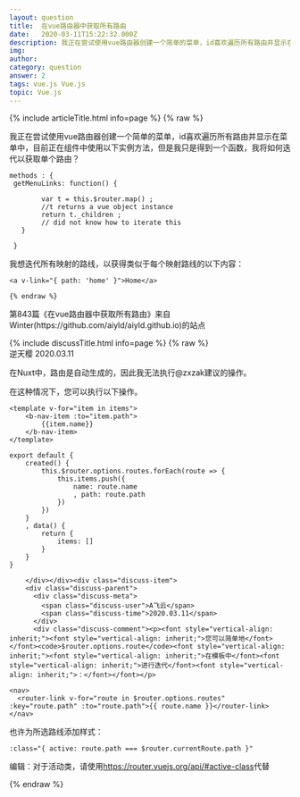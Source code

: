 ```yaml
---
layout: question
title:  在vue路由器中获取所有路由
date:   2020-03-11T15:22:32.000Z
description: 我正在尝试使用vue路由器创建一个简单的菜单，id喜欢遍历所有路由并显示在菜单中，目前正在组件中使用以下实例方法，但是我只是得到一个函数，我将如何迭代以获...
img: 
author: 
category: question
answer: 2
tags: vue.js Vue.js
topic: Vue.js
---
```

<div class="article-root">
  <div class="article">
    {% include articleTitle.html info=page %}
    {% raw %}
    <div class="article-content"><p><font style="vertical-align: inherit;"><font style="vertical-align: inherit;">我正在尝试使用vue路由器创建一个简单的菜单，id喜欢遍历所有路由并显示在菜单中，目前正在组件中使用以下实例方法，但是我只是得到一个函数，我将如何迭代以获取单个路由？</font></font></p>

<pre><code>methods : {<font></font>
 getMenuLinks: function() {<font></font>
<font></font>
        var t = this.$router.map() ;<font></font>
        //t returns a vue object instance<font></font>
        return t._children ;<font></font>
        // did not know how to iterate this <font></font>
   }<font></font>
<font></font>
 }<font></font>
</code></pre>

<p><font style="vertical-align: inherit;"><font style="vertical-align: inherit;">我想迭代所有映射的路线，以获得类似于每个映射路线的以下内容：</font></font></p>

<pre><code>&lt;a v-link="{ path: 'home' }"&gt;Home&lt;/a&gt;
</code></pre></div>
    {% endraw %}
  </div>
  <p class="winter_mark">第843篇《在vue路由器中获取所有路由》来自Winter(https://github.com/aiyld/aiyld.github.io)的站点</p>
  <div class="discuss-wrapper">
    {% include discussTitle.html info=page %}
    {% raw %}
    <div class="discuss-list">
    <div class="discuss-item">
        <div class="discuss-parent">
          <div class="discuss-meta">
            <span class="discuss-user">逆天樱</span>
            <span class="discuss-time">2020.03.11</span>
          </div>
          <div class="discuss-comment"><p><font style="vertical-align: inherit;"><font style="vertical-align: inherit;">在Nuxt中，路由是自动生成的，因此我无法执行@zxzak建议的操作。 </font></font></p>

<p><font style="vertical-align: inherit;"><font style="vertical-align: inherit;">在这种情况下，您可以执行以下操作。</font></font></p>



<pre class="lang-html prettyprint-override"><code>&lt;template v-for="item in items"&gt;<font></font>
    &lt;b-nav-item :to="item.path"&gt;<font></font>
        {{item.name}}<font></font>
    &lt;/b-nav-item&gt;<font></font>
&lt;/template&gt;<font></font>
</code></pre>

<pre class="lang-js prettyprint-override"><code>export default {<font></font>
    created() {<font></font>
        this.$router.options.routes.forEach(route =&gt; {<font></font>
            this.items.push({<font></font>
                name: route.name<font></font>
                , path: route.path<font></font>
            })<font></font>
        })<font></font>
    }<font></font>
    , data() {<font></font>
        return {<font></font>
            items: []<font></font>
        }<font></font>
    }<font></font>
}<font></font>
</code></pre></div>
        </div></div><div class="discuss-item">
        <div class="discuss-parent">
          <div class="discuss-meta">
            <span class="discuss-user">A飞云</span>
            <span class="discuss-time">2020.03.11</span>
          </div>
          <div class="discuss-comment"><p><font style="vertical-align: inherit;"><font style="vertical-align: inherit;">您可以简单地</font></font><code>$router.options.route</code><font style="vertical-align: inherit;"><font style="vertical-align: inherit;">在模板中</font><font style="vertical-align: inherit;">进行迭代</font><font style="vertical-align: inherit;">：</font></font></p>

<pre><code>&lt;nav&gt;<font></font>
  &lt;router-link v-for="route in $router.options.routes" :key="route.path" :to="route.path"&gt;{{ route.name }}&lt;/router-link&gt;<font></font>
&lt;/nav&gt;<font></font>
</code></pre>

<p><font style="vertical-align: inherit;"><font style="vertical-align: inherit;">也许为所选路线添加样式：</font></font></p>

<pre><code>:class="{ active: route.path === $router.currentRoute.path }"
</code></pre>

<p><font style="vertical-align: inherit;"><font style="vertical-align: inherit;">编辑：对于活动类，请使用</font></font><a href="https://router.vuejs.org/api/#active-class" rel="noreferrer"><font style="vertical-align: inherit;"><font style="vertical-align: inherit;">https://router.vuejs.org/api/#active-class</font></font></a><font style="vertical-align: inherit;"><font style="vertical-align: inherit;">代替</font></font></p></div>
        </div></div>
    </div>
    {% endraw %}
  </div>
<div>
